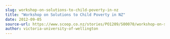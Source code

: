 ```yaml
---
slug: workshop-on-solutions-to-child-poverty-in-nz
title: "Workshop on Solutions to Child Poverty in NZ"
date: 2012-09-05
source-url: https://www.scoop.co.nz/stories/PO1209/S00070/workshop-on-solutions-to-child-poverty-in-nz.htm
author: victoria-university-of-wellington
---
```

